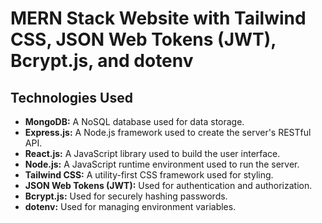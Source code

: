 # MERN Stack Website with Tailwind CSS, JSON Web Tokens (JWT), Bcrypt.js, and dotenv

## Technologies Used

- **MongoDB:** A NoSQL database used for data storage.
- **Express.js:** A Node.js framework used to create the server's RESTful API.
- **React.js:** A JavaScript library used to build the user interface.
- **Node.js:** A JavaScript runtime environment used to run the server.
- **Tailwind CSS:** A utility-first CSS framework used for styling.
- **JSON Web Tokens (JWT):** Used for authentication and authorization.
- **Bcrypt.js:** Used for securely hashing passwords.
- **dotenv:** Used for managing environment variables.